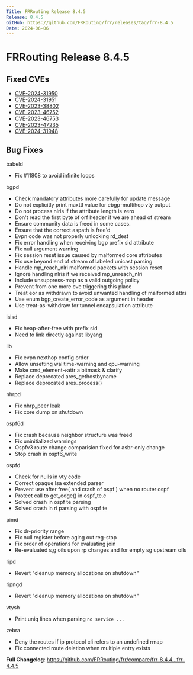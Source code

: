 ```yaml
---
Title: FRRouting Release 8.4.5
Release: 8.4.5
GitHub: https://github.com/FRRouting/frr/releases/tag/frr-8.4.5
Date: 2024-06-06
---
```


FRRouting Release 8.4.5
=======================

## Fixed CVEs
- [CVE-2024-31950](https://frrouting.org/security/cve-2024-31950)
- [CVE-2024-31951](https://frrouting.org/security/cve-2024-31951)
- [CVE-2023-38802](https://frrouting.org/security/cve-2023-38802)
- [CVE-2023-46752](https://frrouting.org/security/cve-2023-46752)
- [CVE-2023-46753](https://frrouting.org/security/cve-2023-46753)
- [CVE-2023-47235](https://frrouting.org/security/cve-2023-47235)
- [CVE-2024-31948](https://frrouting.org/security/cve-2024-31948)

## Bug Fixes

babeld
* Fix #11808 to avoid infinite loops

bgpd
* Check mandatory attributes more carefully for update message
* Do not explicitly print maxttl value for ebgp-multihop vty output
* Do not process nlris if the attribute length is zero
* Don't read the first byte of orf header if we are ahead of stream
* Ensure community data is freed in some cases.
* Ensure that the correct aspath is free'd
* Evpn code was not properly unlocking rd_dest
* Fix error handling when receiving bgp prefix sid attribute
* Fix null argument warning
* Fix session reset issue caused by malformed core attributes
* Fix use beyond end of stream of labeled unicast parsing
* Handle mp_reach_nlri malformed packets with session reset
* Ignore handling nlris if we received mp_unreach_nlri
* Include unsuppress-map as a valid outgoing policy
* Prevent from one more cve triggering this place
* Treat eor as withdrawn to avoid unwanted handling of malformed attrs
* Use enum bgp_create_error_code as argument in header
* Use treat-as-withdraw for tunnel encapsulation attribute

isisd
* Fix heap-after-free with prefix sid
* Need to link directly against libyang

lib
* Fix evpn nexthop config order
* Allow unsetting walltime-warning and cpu-warning
* Make cmd_element->attr a bitmask & clarify
* Replace deprecated ares_gethostbyname
* Replace deprecated ares_process()

nhrpd
* Fix nhrp_peer leak
* Fix core dump on shutdown

ospf6d
* Fix crash because neighbor structure was freed
* Fix uninitialized warnings
* Ospfv3 route change comparision fixed for asbr-only change
* Stop crash in ospf6_write

ospfd
* Check for nulls in vty code
* Correct opaque lsa extended parser
* Prevent use after free( and crash of ospf ) when no router ospf
* Protect call to get_edge() in ospf_te.c
* Solved crash in ospf te parsing
* Solved crash in ri parsing with ospf te

pimd
* Fix dr-priority range
* Fix null register before aging out reg-stop
* Fix order of operations for evaluating join
* Re-evaluated s,g oils upon rp changes and for empty sg upstream oils

ripd
* Revert "cleanup memory allocations on shutdown"

ripngd
* Revert "cleanup memory allocations on shutdown"

vtysh
* Print uniq lines when parsing `no service ...`

zebra
* Deny the routes if ip protocol cli refers to an undefined rmap
* Fix connected route deletion when multiple entry exists

**Full Changelog**: https://github.com/FRRouting/frr/compare/frr-8.4.4...frr-4.4.5